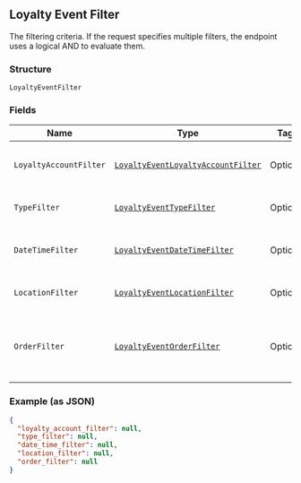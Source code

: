 ## Loyalty Event Filter

The filtering criteria. If the request specifies multiple filters, 
the endpoint uses a logical AND to evaluate them.

### Structure

`LoyaltyEventFilter`

### Fields

| Name | Type | Tags | Description |
|  --- | --- | --- | --- |
| `LoyaltyAccountFilter` | [`LoyaltyEventLoyaltyAccountFilter`](/doc/models/loyalty-event-loyalty-account-filter.md) | Optional | Filter events by loyalty account. |
| `TypeFilter` | [`LoyaltyEventTypeFilter`](/doc/models/loyalty-event-type-filter.md) | Optional | Filter events by event type. |
| `DateTimeFilter` | [`LoyaltyEventDateTimeFilter`](/doc/models/loyalty-event-date-time-filter.md) | Optional | Filter events by date time range. |
| `LocationFilter` | [`LoyaltyEventLocationFilter`](/doc/models/loyalty-event-location-filter.md) | Optional | Filter events by location. |
| `OrderFilter` | [`LoyaltyEventOrderFilter`](/doc/models/loyalty-event-order-filter.md) | Optional | Filter events by the order associated with the event. |

### Example (as JSON)

```json
{
  "loyalty_account_filter": null,
  "type_filter": null,
  "date_time_filter": null,
  "location_filter": null,
  "order_filter": null
}
```

